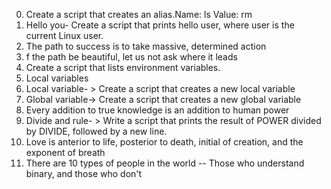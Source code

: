 0. Create a script that creates an alias.Name: ls Value: rm 
1. Hello you- Create a script that prints hello user, where user is the current Linux user.
2. The path to success is to take massive, determined action
3. f the path be beautiful, let us not ask where it leads
4. Create a script that lists environment variables.
5.  Local variables
6.  Local variable- > Create a script that creates a new local variable
7. Global variable-> Create a script that creates a new global variable
8. Every addition to true knowledge is an addition to human power
9. Divide and rule- > Write a script that prints the result of POWER divided by DIVIDE, followed by a new line.
10. Love is anterior to life, posterior to death, initial of creation, and the exponent of breath
11. There are 10 types of people in the world -- Those who understand binary, and those who don't
